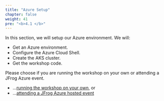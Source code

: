 ```yaml
---
title: "Azure Setup"
chapter: false
weight: 41
pre: "<b>4.1 </b>"
---
```


In this section, we will setup our Azure environment. We will:
 
- Get an Azure environment.
- Configure the Azure Cloud Shell.
- Create the AKS cluster.
- Get the workshop code.

Please choose if you are running the workshop on your own or attending a JFrog Azure event.

* ...[running the workshop on your own](/4_workshop_setup/41_azure_setup/413_self_paced_account.html), or
* ...[attending a JFrog Azure hosted event](/4_workshop_setup/41_azure_setup/412_azure_event_account.html)

